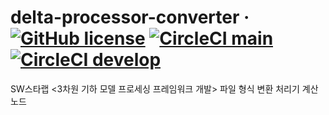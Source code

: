 # delta-processor-converter &middot; [![GitHub license](https://img.shields.io/github/license/kaist-gclab/delta-processor-converter)](https://github.com/kaist-gclab/delta-processor-converter/blob/main/LICENSE) [![CircleCI main](https://img.shields.io/circleci/build/gh/kaist-gclab/delta-processor-converter/main?label=main)](https://circleci.com/gh/kaist-gclab/delta-processor-converter/tree/main) [![CircleCI develop](https://img.shields.io/circleci/build/gh/kaist-gclab/delta-processor-converter/develop?label=develop)](https://circleci.com/gh/kaist-gclab/delta-processor-converter/tree/develop)

SW스타랩 <3차원 기하 모델 프로세싱 프레임워크 개발> 파일 형식 변환 처리기 계산 노드
